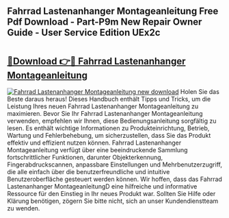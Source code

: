 ## Fahrrad Lastenanhanger Montageanleitung Free Pdf Download - Part-P9m New Repair Owner Guide - User Service Edition UEx2c

# <h2><a href="http://df8i6p.blite.top/?on=Fahrrad+Lastenanhanger+Montageanleitung">🔗Download 👉🔴 Fahrrad Lastenanhanger Montageanleitung</a></h2>

[![Fahrrad Lastenanhanger Montageanleitung new download](https://i.imgur.com/lujVjoI.png)](http://df8i6p.blite.top/?on=Fahrrad+Lastenanhanger+Montageanleitung)
Holen Sie das Beste daraus heraus! Dieses Handbuch enthält Tipps und Tricks, um die Leistung Ihres neuen Fahrrad Lastenanhanger Montageanleitung zu maximieren. Bevor Sie Ihr Fahrrad Lastenanhanger Montageanleitung verwenden, empfehlen wir Ihnen, diese Bedienungsanleitung sorgfältig zu lesen. Es enthält wichtige Informationen zu Produkteinrichtung, Betrieb, Wartung und Fehlerbehebung, um sicherzustellen, dass Sie das Produkt effektiv und effizient nutzen können. Fahrrad Lastenanhanger Montageanleitung verfügt über eine beeindruckende Sammlung fortschrittlicher Funktionen, darunter Objekterkennung, Fingerabdruckscannen, anpassbare Einstellungen und Mehrbenutzerzugriff, die alle einfach über die benutzerfreundliche und intuitive Benutzeroberfläche gesteuert werden können. Wir hoffen, dass das Fahrrad Lastenanhanger MontageanleitungD eine hilfreiche und informative Ressource für den Einstieg in Ihr neues Produkt war. Sollten Sie Hilfe oder Klärung benötigen, zögern Sie bitte nicht, sich an unser Kundendienstteam zu wenden.
